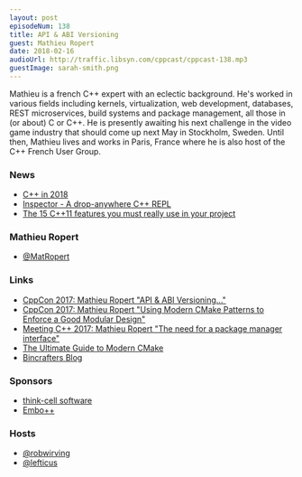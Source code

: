 ```yaml
---
layout: post
episodeNum: 138
title: API & ABI Versioning
guest: Mathieu Ropert
date: 2018-02-16
audioUrl: http://traffic.libsyn.com/cppcast/cppcast-138.mp3
guestImage: sarah-smith.png
---
```


Mathieu is a french C++ expert with an eclectic background. He's worked in various fields including kernels, virtualization, web development, databases, REST microservices, build systems and package management, all those in (or about) C or C++. 
He is presently awaiting his next challenge in the video game industry that should come up next May in Stockholm, Sweden. 
Until then, Mathieu lives and works in Paris, France where he is also host of the C++ French User Group.

### News ###

 - [C++ in 2018](http://meetingcpp.com/blog/items/Cpp-in-2018.html)
 - [Inspector - A drop-anywhere C++ REPL](https://github.com/inspector-repl/inspector)
 - [The 15 C++11 features you must really use in your project](http://cppdepend.com/blog/?p=319)
 
### Mathieu Ropert ###

 - [@MatRopert](http://twitter.com/MatRopert)

### Links ###

 - [CppCon 2017: Mathieu Ropert "API & ABI Versioning..."](https://www.youtube.com/watch?v=Ia3IDPjA-d0)
 - [CppCon 2017: Mathieu Ropert "Using Modern CMake Patterns to Enforce a Good Modular Design"](https://www.youtube.com/watch?v=eC9-iRN2b04&t=4s)
 - [Meeting C++ 2017: Mathieu Ropert "The need for a package manager interface"](https://www.youtube.com/watch?v=XWRbbTVcZwQ)
 - [The Ultimate Guide to Modern CMake](https://rix0r.nl/blog/2015/08/13/cmake-guide/)
 - [Bincrafters Blog](https://bincrafters.github.io/)

### Sponsors ###

- [think-cell software](www.think-cell.com/cppcast)
- [Embo++](https://embo.io)

### Hosts ###

- [@robwirving](https://twitter.com/robwirving)
- [@lefticus](https://twitter.com/lefticus)

